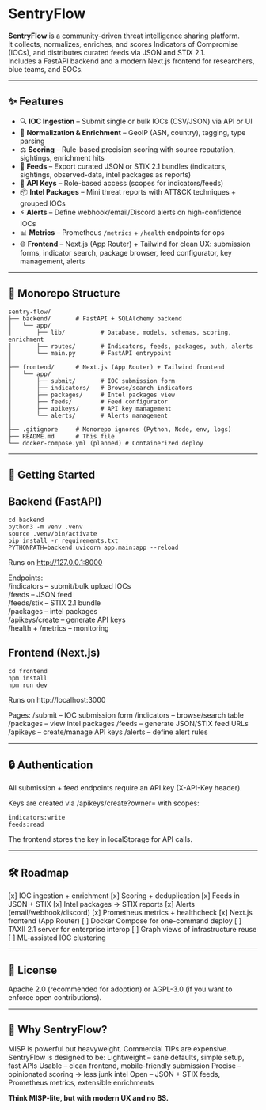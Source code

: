 # SentryFlow

**SentryFlow** is a community-driven threat intelligence sharing platform.  
It collects, normalizes, enriches, and scores Indicators of Compromise (IOCs), and distributes curated feeds via JSON and STIX 2.1.  
Includes a FastAPI backend and a modern Next.js frontend for researchers, blue teams, and SOCs.

---

## ✨ Features

- 🔍 **IOC Ingestion** – Submit single or bulk IOCs (CSV/JSON) via API or UI  
- 🧩 **Normalization & Enrichment** – GeoIP (ASN, country), tagging, type parsing  
- ⚖️ **Scoring** – Rule-based precision scoring with source reputation, sightings, enrichment hits  
- 📡 **Feeds** – Export curated JSON or STIX 2.1 bundles (indicators, sightings, observed-data, intel packages as reports)  
- 🔑 **API Keys** – Role-based access (scopes for indicators/feeds)  
- 📦 **Intel Packages** – Mini threat reports with ATT&CK techniques + grouped IOCs  
- ⚡ **Alerts** – Define webhook/email/Discord alerts on high-confidence IOCs  
- 📊 **Metrics** – Prometheus `/metrics` + `/health` endpoints for ops  
- 🌐 **Frontend** – Next.js (App Router) + Tailwind for clean UX: submission forms, indicator search, package browser, feed configurator, key management, alerts  

---

## 📂 Monorepo Structure

```plaintext
sentry-flow/
├── backend/       # FastAPI + SQLAlchemy backend
│   └── app/
│       ├── lib/          # Database, models, schemas, scoring, enrichment
│       ├── routes/       # Indicators, feeds, packages, auth, alerts
│       └── main.py       # FastAPI entrypoint
│
├── frontend/      # Next.js (App Router) + Tailwind frontend
│   └── app/
│       ├── submit/       # IOC submission form
│       ├── indicators/   # Browse/search indicators
│       ├── packages/     # Intel packages view
│       ├── feeds/        # Feed configurator
│       ├── apikeys/      # API key management
│       └── alerts/       # Alerts management
│
├── .gitignore     # Monorepo ignores (Python, Node, env, logs)
├── README.md      # This file
└── docker-compose.yml (planned) # Containerized deploy
```
---

## 🚀 Getting Started

## Backend (FastAPI)

```
cd backend
python3 -m venv .venv
source .venv/bin/activate
pip install -r requirements.txt
PYTHONPATH=backend uvicorn app.main:app --reload
```

Runs on http://127.0.0.1:8000

Endpoints:  
/indicators – submit/bulk upload IOCs  
/feeds – JSON feed  
/feeds/stix – STIX 2.1 bundle  
/packages – intel packages  
/apikeys/create – generate API keys  
/health + /metrics – monitoring 


## Frontend (Next.js) 
```
cd frontend
npm install
npm run dev
```

Runs on http://localhost:3000 

Pages: 
/submit – IOC submission form 
/indicators – browse/search table 
/packages – view intel packages 
/feeds – generate JSON/STIX feed URLs 
/apikeys – create/manage API keys 
/alerts – define alert rules

---

## 🔒 Authentication

All submission + feed endpoints require an API key (X-API-Key header). 

Keys are created via /apikeys/create?owner=<name> with scopes: 
```
indicators:write 
feeds:read 
```

The frontend stores the key in localStorage for API calls.

---

## 🛠 Roadmap

[x] IOC ingestion + enrichment
[x] Scoring + deduplication
[x] Feeds in JSON + STIX
[x] Intel packages → STIX reports
[x] Alerts (email/webhook/discord)
[x] Prometheus metrics + healthcheck
[x] Next.js frontend (App Router)
[ ] Docker Compose for one-command deploy
[ ] TAXII 2.1 server for enterprise interop
[ ] Graph views of infrastructure reuse
[ ] ML-assisted IOC clustering

---

## 📜 License
Apache 2.0 (recommended for adoption)
or AGPL-3.0 (if you want to enforce open contributions). 

---

## 🌊 Why SentryFlow?

MISP is powerful but heavyweight. Commercial TIPs are expensive.
SentryFlow is designed to be: 
Lightweight – sane defaults, simple setup, fast APIs 
Usable – clean frontend, mobile-friendly submission 
Precise – opinionated scoring → less junk intel 
Open – JSON + STIX feeds, Prometheus metrics, extensible enrichments


**Think MISP-lite, but with modern UX and no BS.**




